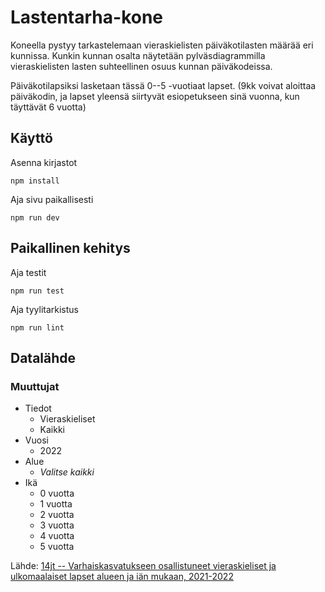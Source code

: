 # Lastentarha-kone

Koneella pystyy tarkastelemaan vieraskielisten päiväkotilasten määrää eri kunnissa. Kunkin kunnan osalta näytetään pylväsdiagrammilla vieraskielisten lasten suhteellinen osuus kunnan päiväkodeissa.

Päiväkotilapsiksi lasketaan tässä 0--5 -vuotiaat lapset. (9kk voivat aloittaa päiväkodin, ja lapset yleensä siirtyvät esiopetukseen sinä vuonna, kun täyttävät 6 vuotta)



## Käyttö
Asenna kirjastot

    npm install
    
Aja sivu paikallisesti

    npm run dev

## Paikallinen kehitys
Aja testit

    npm run test
Aja tyylitarkistus

    npm run lint

## Datalähde

### Muuttujat
- Tiedot
	- Vieraskieliset
	- Kaikki
- Vuosi
	- 2022
- Alue
	- *Valitse kaikki*
- Ikä
	- 0 vuotta
	- 1 vuotta
	- 2 vuotta
	- 3 vuotta
	- 4 vuotta
	- 5 vuotta

Lähde: [14jt -- Varhaiskasvatukseen osallistuneet vieraskieliset ja ulkomaalaiset lapset alueen ja iän mukaan, 2021-2022](https://pxdata.stat.fi/PxWeb/pxweb/fi/StatFin/StatFin__vaka/statfin_vaka_pxt_14jt.px/)



